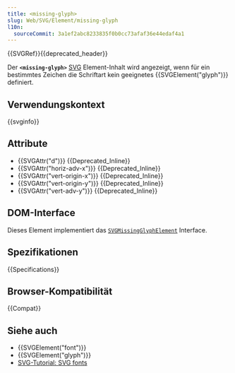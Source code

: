 ```yaml
---
title: <missing-glyph>
slug: Web/SVG/Element/missing-glyph
l10n:
  sourceCommit: 3a1ef2abc8233835f0b0cc73afaf36e44edaf4a1
---
```


{{SVGRef}}{{deprecated_header}}

Der **`<missing-glyph>`** [SVG](/de/docs/Web/SVG) Element-Inhalt wird angezeigt, wenn für ein bestimmtes Zeichen die Schriftart kein geeignetes {{SVGElement("glyph")}} definiert.

## Verwendungskontext

{{svginfo}}

## Attribute

- {{SVGAttr("d")}} {{Deprecated_Inline}}
- {{SVGAttr("horiz-adv-x")}} {{Deprecated_Inline}}
- {{SVGAttr("vert-origin-x")}} {{Deprecated_Inline}}
- {{SVGAttr("vert-origin-y")}} {{Deprecated_Inline}}
- {{SVGAttr("vert-adv-y")}} {{Deprecated_Inline}}

## DOM-Interface

Dieses Element implementiert das [`SVGMissingGlyphElement`](/de/docs/Web/API/SVGMissingGlyphElement) Interface.

## Spezifikationen

{{Specifications}}

## Browser-Kompatibilität

{{Compat}}

## Siehe auch

- {{SVGElement("font")}}
- {{SVGElement("glyph")}}
- [SVG-Tutorial: SVG fonts](/de/docs/Web/SVG/Tutorial/SVG_fonts)
